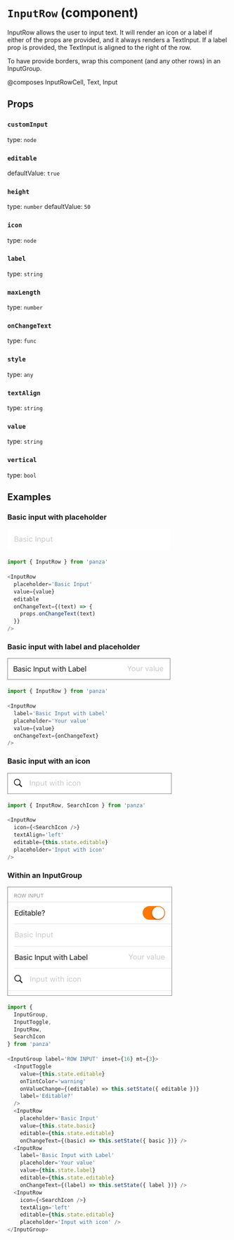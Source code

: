 `InputRow` (component)
======================

InputRow allows the user to input text. It will render an icon or
a label if either of the props are provided, and it always
renders a TextInput. If a label prop is provided, the TextInput
is aligned to the right of the row.

To have provide borders, wrap this component (and any other rows) in an InputGroup.

@composes InputRowCell, Text, Input

Props
-----

### `customInput`

type: `node`


### `editable`

defaultValue: `true`


### `height`

type: `number`
defaultValue: `50`


### `icon`

type: `node`


### `label`

type: `string`


### `maxLength`

type: `number`


### `onChangeText`

type: `func`


### `style`

type: `any`


### `textAlign`

type: `string`


### `value`

type: `string`


### `vertical`

type: `bool`

## Examples

### Basic input with placeholder

![Input Row](images/InputRow.png)

```javascript
import { InputRow } from 'panza'

<InputRow
  placeholder='Basic Input'
  value={value}
  editable
  onChangeText={(text) => {
    props.onChangeText(text)
  }}
/>
```

### Basic input with label and placeholder

![Input row with label](images/InputRowLabel.png)
```javascript
import { InputRow } from 'panza'

<InputRow
  label='Basic Input with Label'
  placeholder='Your value'
  value={value}
  onChangeText={onChangeText}
/>
```

### Basic input with an icon

![Input row with icon](images/InputRowIcon.png)
```javascript
import { InputRow, SearchIcon } from 'panza'

<InputRow
  icon={<SearchIcon />}
  textAlign='left'
  editable={this.state.editable}
  placeholder='Input with icon'
/>
```

### Within an InputGroup
![Input group](images/InputGroup.png)
```javascript
import {
  InputGroup,
  InputToggle,
  InputRow,
  SearchIcon
} from 'panza'

<InputGroup label='ROW INPUT' inset={16} mt={3}>
  <InputToggle
    value={this.state.editable}
    onTintColor='warning'
    onValueChange={(editable) => this.setState({ editable })}
    label='Editable?'
  />
  <InputRow
    placeholder='Basic Input'
    value={this.state.basic}
    editable={this.state.editable}
    onChangeText={(basic) => this.setState({ basic })} />
  <InputRow
    label='Basic Input with Label'
    placeholder='Your value'
    value={this.state.label}
    editable={this.state.editable}
    onChangeText={(label) => this.setState({ label })} />
  <InputRow
    icon={<SearchIcon />}
    textAlign='left'
    editable={this.state.editable}
    placeholder='Input with icon' />
</InputGroup>
```
